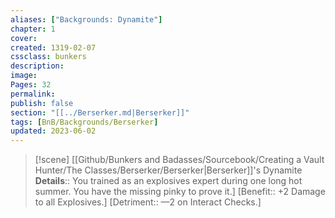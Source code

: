 ```yaml
---
aliases: ["Backgrounds: Dynamite"]
chapter: 1
cover: 
created: 1319-02-07
cssclass: bunkers
description: 
image: 
Pages: 32
permalink: 
publish: false
section: "[[../Berserker.md|Berserker]]"
tags: [BnB/Backgrounds/Berserker]
updated: 2023-06-02
---
```


> [!scene] [[Github/Bunkers and Badasses/Sourcebook/Creating a Vault Hunter/The Classes/Berserker/Berserker|Berserker]]'s Dynamite
> **Details**:: You trained as an explosives expert during one long hot summer. You have the missing pinky to prove it.]
> [Benefit:: +2 Damage to all Explosives.]
> [Detriment:: —2 on Interact Checks.]
